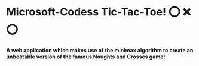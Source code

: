 # Microsoft-Codess Tic-Tac-Toe! ⭕️ ❌ ⭕️  
#### A web application which makes use of the minimax algorithm to create an unbeatable version of the famous Noughts and Crosses game!

      
